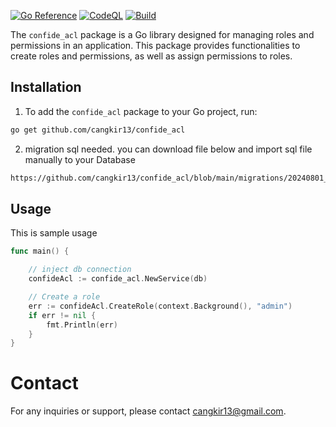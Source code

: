 [![Go Reference](https://pkg.go.dev/badge/github.com/cangkir13/confide_acl.svg)](https://pkg.go.dev/github.com/cangkir13/confide_acl)
[![CodeQL](https://github.com/cangkir13/confide_acl/actions/workflows/github-code-scanning/codeql/badge.svg)](https://github.com/cangkir13/confide_acl/actions/workflows/github-code-scanning/codeql)
[![Build](https://github.com/cangkir13/confide_acl/actions/workflows/build.yml/badge.svg)](https://github.com/cangkir13/confide_acl/actions/workflows/build.yml)


The `confide_acl` package is a Go library designed for managing roles and permissions in an application. This package provides functionalities to create roles and permissions, as well as assign permissions to roles.


## Installation

1. To add the `confide_acl` package to your Go project, run:

```sh
go get github.com/cangkir13/confide_acl
```
2. migration sql needed. you can download file below and import sql file manually to your Database
```sh
https://github.com/cangkir13/confide_acl/blob/main/migrations/20240801_initial.sql
```

## Usage
This is sample usage

```go
func main() {

	// inject db connection
	confideAcl := confide_acl.NewService(db)

	// Create a role
	err := confideAcl.CreateRole(context.Background(), "admin")
	if err != nil {
		fmt.Println(err)
	}
}
```

# Contact

For any inquiries or support, please contact cangkir13@gmail.com.